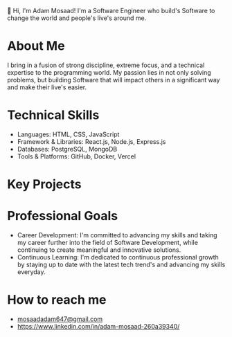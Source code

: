 👋 Hi, I'm Adam Mosaad! I'm a Software Engineer who build's Software to change the world and people's live's around me.  
# About Me
I bring in a fusion of strong discipline, extreme focus, and a technical expertise to the programming world. My passion lies in not only solving problems, but building Software that will impact others in a significant way and make their live's easier.
# Technical Skills
- Languages: HTML, CSS, JavaScript
- Framework & Libraries: React.js, Node.js, Express.js
- Databases: PostgreSQL, MongoDB
- Tools & Platforms: GitHub, Docker, Vercel
# Key Projects

# Professional Goals
- Career Development: I'm committed to advancing my skills and taking my career further into the field of Software Development, while continuing to create meaningful and innovative solutions.
- Continuous Learning: I'm dedicated to continuous professional growth by staying up to date with the latest tech trend's and advancing my skills everyday.
# How to reach me
- mosaadadam647@gmail.com
- https://www.linkedin.com/in/adam-mosaad-260a39340/

